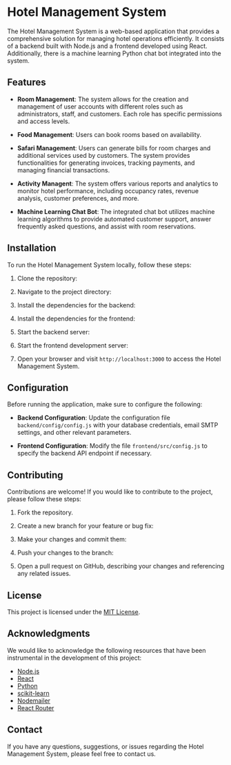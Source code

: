 # Hotel Management System

The Hotel Management System is a web-based application that provides a comprehensive solution for managing hotel operations efficiently. It consists of a backend built with Node.js and a frontend developed using React. Additionally, there is a machine learning Python chat bot integrated into the system.

## Features

- **Room  Management**: The system allows for the creation and management of user accounts with different roles such as administrators, staff, and customers. Each role has specific permissions and access levels.

- **Food   Management**: Users can book rooms based on availability. 

- **Safari Management**: Users can generate bills for room charges and additional services used by customers. The system provides functionalities for generating invoices, tracking payments, and managing financial transactions.

- **Activity Managent**: The system offers various reports and analytics to monitor hotel performance, including occupancy rates, revenue analysis, customer preferences, and more.

- **Machine Learning Chat Bot**: The integrated chat bot utilizes machine learning algorithms to provide automated customer support, answer frequently asked questions, and assist with room reservations.

## Installation

To run the Hotel Management System locally, follow these steps:

1. Clone the repository:  

2. Navigate to the project directory:  

3. Install the dependencies for the backend:  

4. Install the dependencies for the frontend:  

5. Start the backend server:  

6. Start the frontend development server:  

7. Open your browser and visit `http://localhost:3000` to access the Hotel Management System.

## Configuration

Before running the application, make sure to configure the following:

- **Backend Configuration**: Update the configuration file `backend/config/config.js` with your database credentials, email SMTP settings, and other relevant parameters.

- **Frontend Configuration**: Modify the file `frontend/src/config.js` to specify the backend API endpoint if necessary.

## Contributing

Contributions are welcome! If you would like to contribute to the project, please follow these steps:

1. Fork the repository.

2. Create a new branch for your feature or bug fix:  

3. Make your changes and commit them:  

4. Push your changes to the branch:  

5. Open a pull request on GitHub, describing your changes and referencing any related issues.

## License

This project is licensed under the [MIT License](LICENSE).

## Acknowledgments

We would like to acknowledge the following resources that have been instrumental in the development of this project:

- [Node.js](https://nodejs.org/)
- [React](https://reactjs.org/)
- [Python](https://www.python.org/)
- [scikit-learn](https://scikit-learn.org/)
- [Nodemailer](https://nodemailer.com/)
- [React Router](https://reactrouter.com/)

## Contact

If you have any questions, suggestions, or issues regarding the Hotel Management System, please feel free to contact us.
